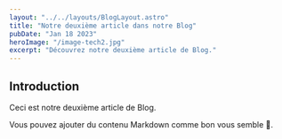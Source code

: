 ```yaml
---
layout: "../../layouts/BlogLayout.astro"
title: "Notre deuxième article dans notre Blog"
pubDate: "Jan 18 2023"
heroImage: "/image-tech2.jpg"
excerpt: "Découvrez notre deuxième article de Blog."
---
```


## Introduction

Ceci est notre deuxième article de Blog.

Vous pouvez ajouter du contenu Markdown comme bon vous semble 🙂.